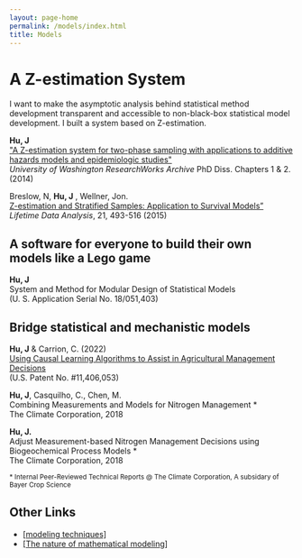 ```yaml
---
layout: page-home
permalink: /models/index.html
title: Models
---
```

# A Z-estimation System

I want to make the asymptotic analysis behind statistical method development transparent and accessible to non-black-box statistical model development. I built a system based on Z-estimation.

**Hu, J**<br/>
["A Z-estimation system for two-phase sampling with applications to additive hazards models and epidemiologic studies"](https://digital.lib.washington.edu/researchworks/handle/1773/27427)<br/>
*University of Washington ResearchWorks Archive* PhD Diss. Chapters 1 & 2. (2014)

Breslow, N, **Hu, J** , Wellner, Jon.<br/>
[Z-estimation and Stratified Samples: Application to Survival Models”](https://www.ncbi.nlm.nih.gov/pmc/articles/PMC4503541/)<br/>
*Lifetime Data Analysis*, 21, 493-516 (2015)

<!-- ## Application example of the Z-system --- Development of Additive hazards models> -->

<!-- **Hu**, J,  Breslow, N, Chan, Gary, Couper, D.<br/> -->
<!-- ["Estimating Disease Hazard Differences from Case-Cohort Studies"](https://link.springer.com/article/10.1007/s10654-021-00739-3)<br/> -->
<!-- *European Journal of Epidemiology*, Jun, 1-14 (2021) -->

<!-- ### Software-->

<!-- **Hu, J.**<br/> -->
<!-- ["Fit Additive Hazards Models for Survival Analysis"](https://github.com/katehu/addhazard) [[link2]](https://cran.r-<!-- <!-- project.org/web/packages/addhazard/index.html)<br/> -->
<!-- CRAN - Package *addhazard* (2020)<br/> -->
<!-- [[user's manual]](https://cran.r-project.org/web/packages/addhazard/addhazard.pdf)-->

<!-- Ding, V and **Hu**, J.<br/> -->
<!-- [Additive Hazards](https://addhazard.shinyapps.io/addhazard_shiny/?_ga=2.22828659.979974368.1670686069-1357428355.1670686069)<br/> -->
<!-- Shinyapp-->

<!-- ### Tutorials-->

<!-- Analysis of a National Wilms Tumor Study dataset<br/>-->
<!-- [[code]](https://www.mn.uio.no/math/english/research/groups/statistics-data-science/handbook-of-case-control-studies/chapter-<!-- 17/bc_ah_analysis_for_table_17.4.html) -->

<!-- Analysis of an Atherosclerosis Risk in Communities Study (ARIC) dataset<br/> -->
<!-- [[code]](https://static-content.springer.com/esm/art%3A10.1007%2Fs10654-021-00739-3/MediaObjects/10654_2021_739_MOESM1_ESM.pdf)[[scientific <!-- questions]](https://link.springer.com/article/10.1007/s10654-021-00739-3)-->

## A software for everyone to build their own models like a Lego game

<!-- Unlike  machine learning, I aim to let this system help people instead of machines to learn. To learn what? --- express structures behind data, --> <!-- the limitations and sometimes danger from imperfect data-->

**Hu, J**<br/>
System and Method for Modular Design of Statistical Models<br/>
(U. S. Application Serial No. 18/051,403) 

## Bridge statistical and mechanistic models

<!--This can reveal and sometimes handle data issues that mechanistic modelers may ignore.-->

**Hu, J** & Carrion, C. (2022)<br/>
[Using Causal Learning Algorithms to Assist in Agricultural Management Decisions](https://uspto.report/patent/grant/11,406,053)<br/>
(U.S. Patent No. #11,406,053)

**Hu, J**, Casquilho, C., Chen, M.<br/>
Combining Measurements and Models for Nitrogen Management *<br/>
The Climate Corporation, 2018 

**Hu, J.**<br/>
Adjust Measurement-based Nitrogen Management Decisions using Biogeochemical Process Models *<br/>
The Climate Corporation, 2018

<small>* Internal Peer-Reviewed Technical Reports @ The Climate Corporation, A subsidary of Bayer Crop Science</small>

## Other Links

- [[modeling techniques]](https://fab.cba.mit.edu/classes/864.23/people/Kate/index.html) 
- [[The nature of mathematical modeling]](https://fab.cba.mit.edu/classes/864.23/) 
